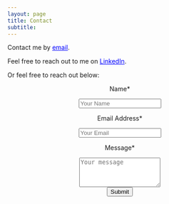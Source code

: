 ```yaml
---
layout: page
title: Contact
subtitle: 
---
```

Contact me by <a href="mailto:cathaoiragnew@gmail.com" style="color:blue; text-decoration: underline;">email</a>.

Feel free to reach out to me on <a href="https://www.linkedin.com/in/cathaoiragnew/" style="color:blue; text-decoration: underline;">LinkedIn</a>.

Or feel free to reach out below:

<center>
<form action="https://formkeep.com/f/f302825db951"
   accept-charset="UTF-8"
   enctype="multipart/form-data"
   method="POST">
  <p>Name*</p>
  <input type="text" name="name" placeholder="Your Name">
  <input type="hidden" name="utf8" value="✓">  
  <p>Email Address*</p>
  <input type="email" name="email" placeholder="Your Email">
  <p>Message*</p>
  <textarea name="message" placeholder="Your message" rows="4"></textarea>
   <br>
  <button type="submit">Submit</button>
</form>
</center>


